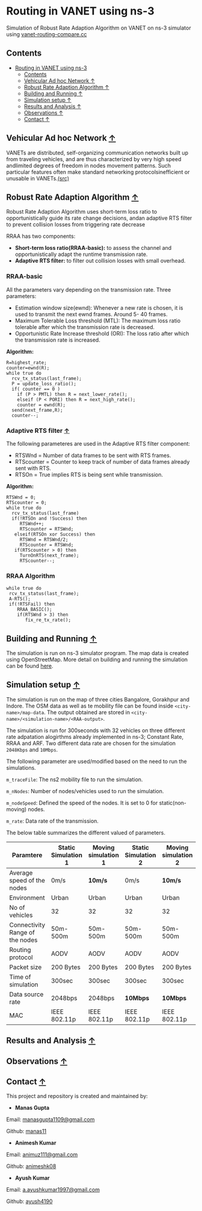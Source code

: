 # Routing in VANET using ns-3
 Simulation of Robust Rate Adaption Algorithm on VANET on ns-3 simulator using [vanet-routing-compare.cc](https://gitlab.com/nsnam/ns-3-dev/-/blob/master/src/wave/examples/vanet-routing-compare.cc)

## Contents

- [Routing in VANET using ns-3](#routing-in-vanet-using-ns-3)
  - [Contents](#contents)
  - [Vehicular Ad hoc Network &uarr;](#vehicular-ad-hoc-network-)
  - [Robust Rate Adaption Algorithm &uarr;](#robust-rate-adaption-algorithm-)
  - [Building and Running &uarr;](#building-and-running-)
  - [Simulation setup &uarr;](#simulation-setup-)
  - [Results and Analysis &uarr;](#results-and-analysis-)
  - [Observations &uarr;](#observations-)
  - [Contact &uarr;](#contact-)

## Vehicular Ad hoc Network [&uarr;](#contents)
VANETs  are  distributed,  self-organizing communication networks built up from traveling vehicles, and are thus characterized by very high speed andlimited degrees of freedom in nodes movement patterns. Such particular features often make standard networking protocolsinefficient or unusable in VANETs.[(src)](https://ieeexplore.ieee.org/abstract/document/4127230)

## Robust Rate Adaption Algorithm [&uarr;](#contents)

 Robust Rate Adaption Algorithm uses short-term loss ratio to opportunistically guide its rate change decisions, andan adaptive RTS filter to prevent collision losses from triggering rate decrease

 RRAA has two components:
 * **Short-term loss ratio(RRAA-basic):** to assess the channel and opportunistically adapt the runtime transmission rate. 
 * **Adaptive RTS filter:** to filter out collision losses with small overhead.

 ### RRAA-basic
 All the parameters vary depending on the transmission rate. Three parameters:
* Estimation window size(ewnd): Whenever a new rate is chosen, it is used to transmit the next ewnd frames. Around 5- 40 frames.
 * Maximum Tolerable Loss threshold (MTL): The maximum loss ratio tolerable after which the transmission rate is decreased. 
 * Opportunistic Rate Increase threshold (ORI): The loss ratio after which the transmission rate is increased. 

**Algorithm:**
```
R=highest_rate;
counter=ewnd(R);
while true do
  rcv_tx_status(last_frame);
  P = update_loss_ratio();
  if( counter == 0 )
    if (P > PMTL) then R = next_lower_rate();
    elseif (P < PORI) then R = next_high_rate();
    counter = ewnd(R);
  send(next_frame,R);
  counter--;
```

### Adaptive RTS filter [&uarr;](#contents)

The following parameteres are used in the Adaptive RTS filter component:
* RTSWnd = Number of data frames to be sent with RTS frames.
* RTScounter = Counter to keep track of number of data frames already sent with RTS.
* RTSOn =  True implies RTS is being sent while transmission.

**Algorithm:**
```
RTSWnd = 0;
RTScounter = 0;
while true do
  rcv_tx_status(last_frame)
  if(!RTSOn and !Success) then
     RTSWnd++;
     RTScounter = RTSWnd;
   elseif(RTSOn xor Success) then
     RTSWnd = RTSWnd/2;
     RTScounter = RTSWnd;
   if(RTScounter > 0) then
     TurnOnRTS(next_frame);
     RTScounter--;
```

### RRAA Algorithm
```
while true do
 rcv_tx_status(last_frame);
 A-RTS();
 if(!RTSFail) then
    RRAA_BASIC();
    if(RTSWnd > 3) then
       fix_re_tx_rate();

```

## Building and Running [&uarr;](#contents)

The simulation is run on ns-3 simulator program. The map data is created using OpenStreetMap. More detail on building and running the simulation can be found [here](./RUN.md).

## Simulation setup [&uarr;](#contents)

The simulation is run on the map of three cities Bangalore, Gorakhpur and Indore. The OSM data as well as te mobility file can be found inside `<city-name>/map-data`. The output obtained are stored in `<city-name>/<simulation-name>/<RAA-output>`.

The simulation is run for 300seconds with 32 vehicles on three different rate adpatation alogirthms already implemented in ns-3;
Constant Rate, RRAA and ARF. Two different data rate are chosen for the simulation `2048Kbps` and `10Mbps`.

The following parameter are used/modified based on the need to run the simulations.

`m_traceFile`: The ns2 mobility file to run the simulation.

`m_nNodes`: Number of nodes/vehicles used to run the simulation.

`m_nodeSpeed`: Defined the speed of the nodes. It is set to 0 for static(non-moving) nodes.

`m_rate`: Data rate of the transmission.

The below table summarizes the different valued of parameters.

| Paramtere                       | Static Simulation 1 | Moving simulation 1 | Static Simulation 2 | Moving simulation 2 |
|---------------------------------|---------------------|---------------------|---------------------|---------------------|
| Average speed of the nodes      | 0m/s                | **10m/s**           | 0m/s                | **10m/s**           |
| Environment                     | Urban               | Urban               | Urban               | Urban               |
| No of vehicles                  | 32                  | 32                  | 32                  | 32                  |
| Connectivity Range of the nodes | 50m-500m            | 50m-500m            | 50m-500m            | 50m-500m            |
| Routing protocol                | AODV                | AODV                | AODV                | AODV                |
| Packet size                     | 200 Bytes           | 200 Bytes           | 200 Bytes           | 200 Bytes           |
| Time of simulation              | 300sec              | 300sec              | 300sec              | 300sec              |
| Data source rate                | 2048bps             | 2048bps             | **10Mbps**          | **10Mbps**          |
| MAC                             | IEEE 802.11p        | IEEE 802.11p        | IEEE 802.11p        | IEEE 802.11p        |

## Results and Analysis [&uarr;](#contents)

## Observations [&uarr;](#contents)

## Contact [&uarr;](#contents)

This project and repository is created and maintained by:

* **Manas Gupta**

 Email: manasgupta1109@gmail.com
    
 Github: [manas11](https://github.com/manas11)
    
* **Animesh Kumar**

 Email: animuz111@gmail.com
    
 Github: [animeshk08](https://github.com/animeshk08)

 * **Ayush Kumar**

 Email: a.ayushkumar1997@gmail.com
    
 Github: [ayush4190](https://github.com/ayush4190)
